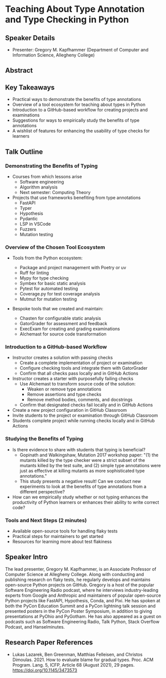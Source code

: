 # Teaching About Type Annotation and Type Checking in Python

## Speaker Details

- Presenter: Gregory M. Kapfhammer (Department of Computer and Information
Science, Allegheny College)

## Abstract

## Key Takeaways

- Practical ways to demonstrate the benefits of type annotations
- Overview of a tool ecosystem for teaching about types in Python
- Introduction to a GitHub-based workflow for creating projects and examinations
- Suggestions for ways to empirically study the benefits of type annotations
- A wishlist of features for enhancing the usability of type checks for learners

## Talk Outline

### Demonstrating the Benefits of Typing

- Courses from which lessons arise
    - Software engineering
    - Algorithm analysis
    - Next semester: Computing Theory
- Projects that use frameworks benefiting from type annotations
    - FastAPI
    - Typer
    - Hypothesis
    - Pydantic
    - LSP in VSCode
    - Fuzzers
    - Mutation testing

### Overview of the Chosen Tool Ecosystem

- Tools from the Python ecosystem:
    - Package and project management with Poetry or uv
    - Ruff for linting
    - Mypy for type checking
    - Symbex for basic static analysis
    - Pytest for automated testing
    - Coverage.py for test coverage analysis
    - Mutmut for mutation testing

- Bespoke tools that we created and maintain:
    - Chasten for configurable static analysis
    - GatorGrader for assessment and feedback
    - ExecExam for creating and grading examinations
    - Alchemast for source code transformation

### Introduction to a GitHub-based Workflow

- Instructor creates a solution with passing checks
    - Create a complete implementation of project or examination
    - Configure checking tools and integrate them with GatorGrader
    - Confirm that all checks pass locally and in GitHub Actions
- Instructor creates a starter with purposefully failing checks
    - Use Alchemast to transform source code of the solution:
        - Weaken or remove type annotations
        - Remove assertions and type checks
        - Remove method bodies, comments, and docstrings
    - Confirm that designated checks fail locally and in GitHub Actions
- Create a new project configuration in GitHub Classroom
- Invite students to the project or examination through GitHub Classroom
- Students complete project while running checks locally and in GitHub Actions

### Studying the Benefits of Typing

- Is there evidence to share with students that typing is beneficial?
    - Gopinath and Walkingshaw, Mutation 2017 workshop paper: "(1) the mutants
    killed by the type checker were a strict subset of the mutants killed by
    the test suite, and (2) simple type annotations were just as effective at
    killing mutants as more sophisticated type annotations."
    - This study presents a negative result! Can we conduct new experiments to
    look at the benefits of type annotations from a different perspective?
- How can we empirically study whether or not typing enhances the productivity
of Python learners or enhances their ability to write correct code?

### Tools and Next Steps (2 minutes)

- Available open-source tools for handling flaky tests
- Practical steps for maintainers to get started
- Resources for learning more about test flakiness

## Speaker Intro

The lead presenter, Gregory M. Kapfhammer, is an Associate Professor of Computer
Science at Allegheny College. Along with conducting and publishing research on
flaky tests, he regularly develops and maintains open-source Python projects on
GitHub. Gregory is a host of the popular Software Engineering Radio podcast,
where he interviews industry-leading experts from Google and Anthropic and
maintainers of popular open-source Python projects like FastAPI, Hypothesis,
Conda, and Pixi. He has spoken at both the PyCon Education Summit and a PyCon
lightning talk session and presented posters in the PyCon Poster Symposium, in
addition to giving presentations at PyOhio and PyGotham. He has also appeared as
a guest on podcasts such as Software Engineering Radio, Talk Python, Stack
Overflow Podcast, and Hanselminutes.

## Research Paper References

- Lukas Lazarek, Ben Greenman, Matthias Felleisen, and Christos Dimoulas. 2021.
How to evaluate blame for gradual types. Proc. ACM Program. Lang. 5, ICFP,
Article 68 (August 2021), 29 pages. https://doi.org/10.1145/3473573
